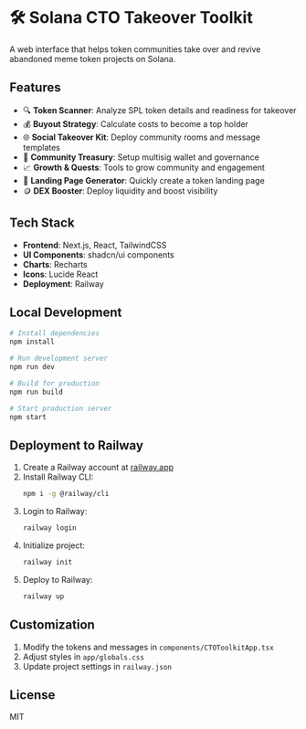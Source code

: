 # 🛠️ Solana CTO Takeover Toolkit

A web interface that helps token communities take over and revive abandoned meme token projects on Solana.

## Features

- 🔍 **Token Scanner**: Analyze SPL token details and readiness for takeover
- 💰 **Buyout Strategy**: Calculate costs to become a top holder
- 🌐 **Social Takeover Kit**: Deploy community rooms and message templates
- 👥 **Community Treasury**: Setup multisig wallet and governance
- 📈 **Growth & Quests**: Tools to grow community and engagement
- 🚀 **Landing Page Generator**: Quickly create a token landing page
- 🪙 **DEX Booster**: Deploy liquidity and boost visibility

## Tech Stack

- **Frontend**: Next.js, React, TailwindCSS
- **UI Components**: shadcn/ui components
- **Charts**: Recharts
- **Icons**: Lucide React
- **Deployment**: Railway

## Local Development

```bash
# Install dependencies
npm install

# Run development server
npm run dev

# Build for production
npm run build

# Start production server
npm start
```

## Deployment to Railway

1. Create a Railway account at [railway.app](https://railway.app)
2. Install Railway CLI:
   ```bash
   npm i -g @railway/cli
   ```
3. Login to Railway:
   ```bash
   railway login
   ```
4. Initialize project:
   ```bash
   railway init
   ```
5. Deploy to Railway:
   ```bash
   railway up
   ```

## Customization

1. Modify the tokens and messages in `components/CTOToolkitApp.tsx`
2. Adjust styles in `app/globals.css`
3. Update project settings in `railway.json`

## License

MIT
